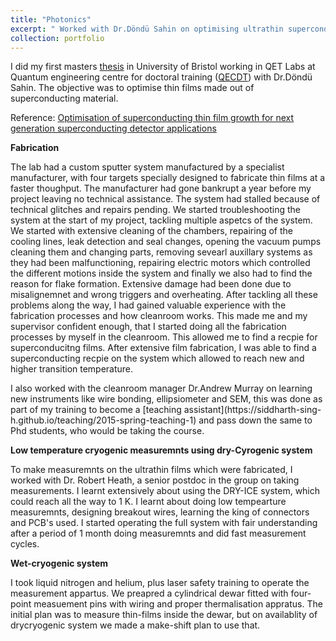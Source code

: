 ```yaml
---
title: "Photonics"
excerpt: " Worked with Dr.Döndü Sahin‬ on optimising ultrathin superconducting films in QET Labs, University of Bristol.<br/><img src='/images/3.jpg' style='width:510px;height:350px;'>"
collection: portfolio
---
```

I did my first masters [thesis](https://drive.google.com/file/d/1dBgrkkCHt74WlBQOlJjdA7O53J41un-y/view) in University of Bristol working in QET Labs at Quantum engineering centre for doctoral training ([QECDT](http://www.bristol.ac.uk/quantum-engineering/)) with Dr.Döndü Sahin. The objective was to optimise thin films made out of superconducting material.

Reference: [Optimisation of superconducting thin film growth for next generation superconducting detector applications](http://theses.gla.ac.uk/8573/)


 <b> Fabrication </b>
 <p>The lab had a custom sputter system manufactured by a specialist manufacturer, with four targets specially designed to fabricate thin films at a faster thoughput. The manufacturer had gone bankrupt a year before my project leaving no technical assistance. The system had stalled because of technical glitches and repairs pending. We started troubleshooting the system at the start of my project, tackling multiple aspetcs of the system. We started with extensive cleaning of the chambers, repairing of the cooling lines, leak detection and seal changes, 
opening the vacuum pumps cleaning them and changing parts, removing sevearl auxillary systems as they had been malfunctioning, repairing electric motors which controlled the different motions inside the system and finally we also had to find the reason for flake formation. Extensive damage had been done due to misalignemnet and wrong triggers and overheating. After tackling all these problems along the way, I had gained valuable experience with the fabrication processes and how cleanroom works. This made me and my supervisor confident enough, that I started doing all the fabrication processes by myself in the cleanroom. This allowed me to find a recpie for superconducitng films. After extensive film fabrication, I was able to find a superconducting recpie on the system which allowed to reach new and higher transition temperature. </p>
I also worked with the cleanroom manager Dr.Andrew Murray on learning new instruments like wire bonding, ellipsiometer and SEM, this was done as part of my training to become a [teaching assistant](https://siddharth-sing-h.github.io/teaching/2015-spring-teaching-1) and pass down the same to Phd students, who would be taking the course. 

<b>Low temperature cryogenic measuremnts using dry-Cyrogenic system</b>
<p> To make measuremnts on the ultrathin films which were fabricated, I worked with Dr. Robert Heath, a senior postdoc in the group on taking measurements. I learnt extensively about using the DRY-ICE system, which could reach all the way to 1 K. I learnt about doing low tempearture measuremnts, designing breakout wires, learning the king of connectors and PCB's used. I started operating the full system with fair understanding after a period of 1 month doing measuremnts and did fast measurement cycles.   </p>

<b>Wet-cryogenic system</b>
<p>I took liquid nitrogen and helium, plus laser safety training to operate the measurement appartus. We preapred a cylindrical dewar fitted with four-point measuement pins with wiring and proper thermalisation appratus. The initial plan was to measure thin-films inside the dewar, but on availablity of drycryogenic system we made a make-shift plan to use that. </p>
